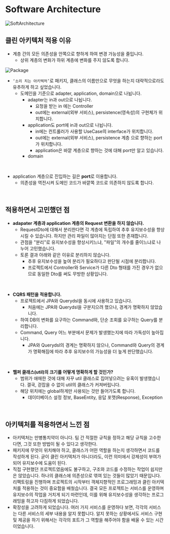 # Software Architecture

![SoftArchitecture](https://github.com/kksjae-hyyejji/Moic-Backend-Refactoring/assets/87571953/a5af2e3b-935b-4c1c-a02c-cf6f3572d50f)

## 클린 아키텍처 적용 이유

- 계층 간의 모든 의존성을 안쪽으로 향하게 하여 변경 가능성을 줄입니다.
    - 상위 계층의 변화가 하위 계층에 변화를 주지 않도록 합니다.

![Package](https://github.com/kksjae-hyyejji/Moic-Backend-Refactoring/assets/87571953/d14c6a5a-075e-4642-91e7-21ada4a3d2b0)

- `‘소리 치는 아키텍처’`로 패키지, 클래스의 이름만으로 무엇을 하는지 대략적으로라도 유추하게 하고 싶었습니다.
    - 도메인을 기준으로 adapter, application, domain으로 나뉩니다.
        - adapter는 in과 out으로 나뉩니다.
            - 요청을 받는 in 에는 Controller
            - out에는 external(외부 서비스), persistence(영속성)의 구현체가 위치합니다.
        - application도 port에 in과 out으로 나뉩니다.
            - in에는 컨트롤러가 사용할 UseCase의 interface가 위치합니다.
            - out에는 external(외부 서비스), persistence 계층 으로 향하는 port가 위치합니다.
            - application은 바깥 계층으로 향하는 것에 대해 port만 알고 있습니다.
        - domain

<br/>
          
- application 계층으로 진입하는 길은 **port**로 이용합니다.
    - 의존성을 역전시켜 도메인 코드가 바깥쪽 코드로 의존하지 않도록 합니다.
 
<br/>

## 적용하면서 고민했던 점

- **adapater 계층과 application 계층의 Request 변환을 하지 않습니다.**
    - RequestDto에 대해서 분리한다면 각 계층에 독립하여 추후 유지보수성을 향상시킬 수 있습니다. 하지만 관리 파일이 많아지는 단점 또한 존재합니다.
    - 관점을 "분리"로 유지보수성을 향상시키느냐, "파일"의 개수를 줄이느냐로 나누어 고민했습니다.
    - 토론 결과 아래와 같은 이유로 분리하지 않습니다.
        - 추후 유지보수성을 높여 분리가 필요하다고 판단될 시점에 분리합니다.
        - 프로젝트에서 Controller와 Service가 다른 Dto 형태를 가진 경우가 없으므로 동일한 Dto를 써도 무방한 상황입니다.
          

<br/>
          
- **CQRS 패턴을 적용합니다.**
    - 프로젝트에서 JPA와 Querydsl을 동시에 사용하고 있습니다.
        - 처음에는 JPA와 Querydsl을 구분지으려 했으나, 경계가 명확하지 않았습니다.
    - 하여 DB의 변화를 요구하는 Command와, 단순 조회를 요구하는 Query를 분리합니다.
    - Command, Query 어느 부분에서 문제가 발생했는지에 따라 가독성이 높아집니다.
        - JPA와 Querydsl의 경계는 명확하지 않으나, Command와 Query의 경계가 명확해짐에 따라 추후 유지보수의 가능성을 더 높게 판단했습니다.

<br/>
          
- **헬퍼 클래스(util)의 크기를 어떻게 명확하게 할 것인가?**
    - 범위가 애매한 것에 대해 자꾸 util 클래스로 집어넣으려는 유혹이 발생했습니다. 결국, 걷잡을 수 없이 util의 클래스가 커져버립니다.
    - 해당 위치에는 global하게만 사용되는 것만 들어가도록 합니다.
        - 데이터베이스 설정 정보, BaseEntity, 응답 포맷(Response), Exception

<br/>        

## 아키텍처를 적용하면서 느낀 점

- 아키텍처는 만병통치약이 아니다. 팀 간 적절한 규칙을 정하고 해당 규칙을 고수한다면, 그것 또한 방법이 될 수 있다고 생각한다.
- 패키지에 무엇이 위치해야 하고, 클래스가 어떤 역할을 하는지 생각하면서 코드를 작성하게 된다. 굳이 클린 아키텍처가 아니더라도, 이런 의미에서 강제성이 부여가 되어 유지보수에 도움이 된다.
- 직접 구현했던 프로젝트였음에도 불구하고, 구조와 코드를 수정하는 작업이 쉽지만은 않았습니다. 하나의 클래스에 의존성으로 엮여 있는 것들이 많았기 때문입니다. 리팩토링을 진행하며 프로젝트의 시작부터 객체지향적인 프로그래밍과 클린 아키텍처를 적용하는 것이 중요함을 배웠습니다.
결국 모든 프로젝트는 서비스를 운영하며 유지보수의 작업을 거치게 되기 마련인데, 이를 위해 유지보수성을 생각하는 프로그래밍을 하고자 다짐하게 되었습니다.
- 확장성을 고려하게 되었습니다. 여러 가지 서비스를 운영하다 보면, 각각의 서비스는 다른 서비스의 세부 내용을 알지 못합니다.
알지 못하는 상황에서도 서비스 구현 및 제공을 하기 위해서는 각각의 포트가 그 역할을 해주어야 함을 배울 수 있는 시간이었습니다.
